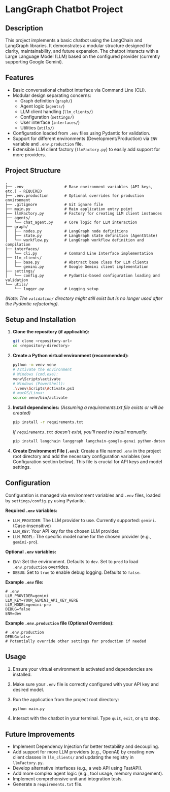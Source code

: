# LangGraph Chatbot Project

## Description

This project implements a basic chatbot using the LangChain and LangGraph libraries. It demonstrates a modular structure designed for clarity, maintainability, and future expansion. The chatbot interacts with a Large Language Model (LLM) based on the configured provider (currently supporting Google Gemini).

## Features

*   Basic conversational chatbot interface via Command Line (CLI).
*   Modular design separating concerns:
    *   Graph definition (`graph/`)
    *   Agent logic (`agents/`)
    *   LLM client handling (`llm_clients/`)
    *   Configuration (`settings/`)
    *   User interface (`interfaces/`)
    *   Utilities (`utils/`)
*   Configuration loaded from `.env` files using Pydantic for validation.
*   Support for different environments (Development/Production) via `ENV` variable and `.env.production` file.
*   Extensible LLM client factory (`llmFactory.py`) to easily add support for more providers.

## Project Structure

```
.
├── .env                  # Base environment variables (API keys, etc.) - REQUIRED
├── .env.production       # Optional overrides for production environment
├── .gitignore            # Git ignore file
├── main.py               # Main application entry point
├── llmFactory.py         # Factory for creating LLM client instances
├── agents/
│   └── chat_agent.py     # Core logic for LLM interaction
├── graph/
│   ├── nodes.py          # LangGraph node definitions
│   ├── state.py          # LangGraph state definition (AgentState)
│   └── workflow.py       # LangGraph workflow definition and compilation
├── interfaces/
│   └── cli.py            # Command Line Interface implementation
├── llm_clients/
│   ├── base.py           # Abstract base class for LLM clients
│   └── gemini.py         # Google Gemini client implementation
├── settings/
│   └── config.py         # Pydantic-based configuration loading and validation
└── utils/
    └── logger.py         # Logging setup
```
*(Note: The `validation/` directory might still exist but is no longer used after the Pydantic refactoring).*

## Setup and Installation

1.  **Clone the repository (if applicable):**
    ```bash
    git clone <repository-url>
    cd <repository-directory>
    ```

2.  **Create a Python virtual environment (recommended):**
    ```bash
    python -m venv venv
    # Activate the environment
    # Windows (cmd.exe):
    venv\Scripts\activate
    # Windows (PowerShell):
    .\venv\Scripts\Activate.ps1
    # macOS/Linux:
    source venv/bin/activate 
    ```

3.  **Install dependencies:**
    *(Assuming a requirements.txt file exists or will be created)*
    ```bash
    pip install -r requirements.txt 
    ```
    *If `requirements.txt` doesn't exist, you'll need to install manually:*
    ```bash
    pip install langchain langgraph langchain-google-genai python-dotenv pydantic pydantic-settings
    ```

4.  **Create Environment File (`.env`):**
    Create a file named `.env` in the project root directory and add the necessary configuration variables (see Configuration section below). This file is crucial for API keys and model settings.

## Configuration

Configuration is managed via environment variables and `.env` files, loaded by `settings/config.py` using Pydantic.

**Required `.env` variables:**

*   `LLM_PROVIDER`: The LLM provider to use. Currently supported: `gemini`. (Case-insensitive)
*   `LLM_KEY`: Your API key for the chosen LLM provider.
*   `LLM_MODEL`: The specific model name for the chosen provider (e.g., `gemini-pro`).

**Optional `.env` variables:**

*   `ENV`: Set the environment. Defaults to `dev`. Set to `prod` to load `.env.production` overrides.
*   `DEBUG`: Set to `true` to enable debug logging. Defaults to `false`.

**Example `.env` file:**

```dotenv
# .env
LLM_PROVIDER=gemini
LLM_KEY=YOUR_GEMINI_API_KEY_HERE 
LLM_MODEL=gemini-pro
DEBUG=false
ENV=dev 
```

**Example `.env.production` file (Optional Overrides):**

```dotenv
# .env.production
DEBUG=false
# Potentially override other settings for production if needed
```

## Usage

1.  Ensure your virtual environment is activated and dependencies are installed.
2.  Make sure your `.env` file is correctly configured with your API key and desired model.
3.  Run the application from the project root directory:

    ```bash
    python main.py
    ```

4.  Interact with the chatbot in your terminal. Type `quit`, `exit`, or `q` to stop.

## Future Improvements

*   Implement Dependency Injection for better testability and decoupling.
*   Add support for more LLM providers (e.g., OpenAI) by creating new client classes in `llm_clients/` and updating the registry in `llmFactory.py`.
*   Develop alternative interfaces (e.g., a web API using FastAPI).
*   Add more complex agent logic (e.g., tool usage, memory management).
*   Implement comprehensive unit and integration tests.
*   Generate a `requirements.txt` file.
